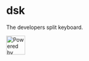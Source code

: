 # dsk
The developers split keyboard.

<img src="https://qmk.fm/badge-dark.png" alt="Powered by QMK Firmware" height="50px"/>
